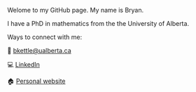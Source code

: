 Welome to my GitHub page. My name is Bryan.

I have a PhD in mathematics from the the University of Alberta.

Ways to connect with me:

📧 bkettle@ualberta.ca

💻 [LinkedIn](https://www.linkedin.com/in/b-ket/)

🏠 [Personal website](https://www.bkettle.ca)

